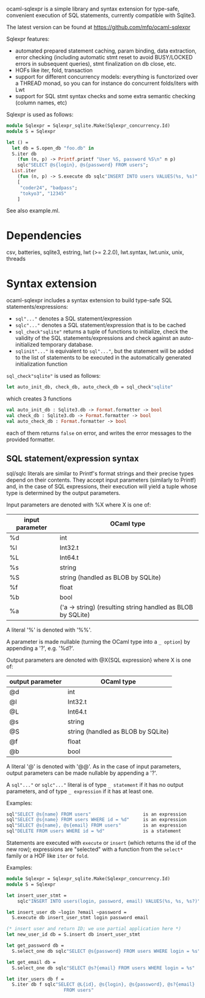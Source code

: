 
ocaml-sqlexpr is a simple library and syntax extension for type-safe,
convenient execution of SQL statements, currently compatible with Sqlite3.

The latest version can be found at https://github.com/mfp/ocaml-sqlexpr

Sqlexpr features:
* automated prepared statement caching, param binding, data extraction, error
  checking (including automatic stmt reset to avoid BUSY/LOCKED errors in
  subsequent queries), stmt finalization on db close, etc.
* HOFs like iter, fold, transaction
* support for different concurrency models: everything is functorized over a
  THREAD monad, so you can for instance do concurrent folds/iters with Lwt
* support for SQL stmt syntax checks and some extra semantic checking (column
  names, etc)

Sqlexpr is used as follows:

```ocaml
module Sqlexpr = Sqlexpr_sqlite.Make(Sqlexpr_concurrency.Id)
module S = Sqlexpr

let () =
  let db = S.open_db "foo.db" in
  S.iter db
    (fun (n, p) -> Printf.printf "User %S, password %S\n" n p)
    sqlc"SELECT @s{login}, @s{password} FROM users";
  List.iter
    (fun (n, p) -> S.execute db sqlc"INSERT INTO users VALUES(%s, %s)" n p)
    [
     "coder24", "badpass";
     "tokyo3", "12345"
    ]
```

See also example.ml.

Dependencies
============

csv, batteries, sqlite3, estring, lwt (>= 2.2.0), lwt.syntax, lwt.unix,
unix, threads

Syntax extension
================

ocaml-sqlexpr includes a syntax extension to build type-safe SQL
statements/expressions:


- `sql"..."`   denotes a SQL statement/expression
- `sqlc"..."`  denotes a SQL statement/expression that is to be cached
- `sql_check"sqlite"` returns a tuple of functions to initialize, check the
                      validity of the SQL statements/expressions and
                      check against an auto-initialized temporary database.
- `sqlinit"..."` is equivalent to `sql"..."`, but the statement will be added
                 to the list of statements to be executed in the automatically
                 generated initialization function

`sql_check"sqlite"` is used as follows:

```ocaml
let auto_init_db, check_db, auto_check_db = sql_check"sqlite"
```

which creates 3 functions

```ocaml
val auto_init_db : Sqlite3.db -> Format.formatter -> bool
val check_db : Sqlite3.db -> Format.formatter -> bool
val auto_check_db : Format.formatter -> bool
```

each of them returns `false` on error, and writes the error messages to the
provided formatter.

SQL statement/expression syntax
-------------------------------

sql/sqlc literals are similar to Printf's format strings and their precise
types depend on their contents. They accept input parameters (similarly to
Printf) and, in the case of SQL expressions, their execution will yield a
tuple whose type is determined by the output parameters.

Input parameters are denoted with %X where X is one of:

  input parameter  | OCaml type
  -----------------|-----------
  %d               | int
  %l               | Int32.t
  %L               | Int64.t
  %s               | string
  %S               | string    (handled as BLOB by SQLite)
  %f               | float
  %b               | bool
  %a               | ('a -> string) (resulting string handled as BLOB by SQLite)

A literal '%' is denoted with '%%'.

A parameter is made nullable (turning the OCaml type into a `_ option`) by
appending a '?', e.g. '%d?'.

Output parameters are denoted with @X{SQL expression} where X is one of:

  output parameter | OCaml type
  ---------------- | ----------
  @d               | int
  @l               | Int32.t
  @L               | Int64.t
  @s               | string
  @S               | string    (handled as BLOB by SQLite)
  @f               | float
  @b               | bool

A literal '@' is denoted with '@@'.
As in the case of input parameters, output parameters can be made nullable by
appending a '?'.

A `sql"..."` or `sqlc"..."` literal is of type `_ statement` if it has no output
parameters, and of type `_ expression` if it has at least one.

Examples:

```ocaml
sql"SELECT @s{name} FROM users"                   is an expression
sql"SELECT @s{name} FROM users WHERE id = %d"     is an expression
sql"SELECT @s{name}, @s{email} FROM users"        is an expression
sql"DELETE FROM users WHERE id = %d"              is a statement
```

Statements are executed with `execute` or `insert` (which returns the id of
the new row); expressions are "selected" with a function from the `select*`
family or a HOF like `iter` or `fold`.

Examples:

```ocaml
module Sqlexpr = Sqlexpr_sqlite.Make(Sqlexpr_concurrency.Id)
module S = Sqlexpr

let insert_user_stmt =
    sqlc"INSERT INTO users(login, password, email) VALUES(%s, %s, %s?)"

let insert_user db ~login ?email ~password =
  S.execute db insert_user_stmt login password email

(* insert user and return ID; we use partial application here *)
let new_user_id db = S.insert db insert_user_stmt

let get_password db =
  S.select_one db sqlc"SELECT @s{password} FROM users WHERE login = %s"

let get_email db =
  S.select_one db sqlc"SELECT @s?{email} FROM users WHERE login = %s"

let iter_users db f =
  S.iter db f sqlc"SELECT @L{id}, @s{login}, @s{password}, @s?{email}
                     FROM users"
```
